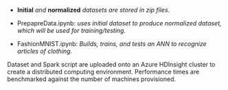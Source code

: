 - <b>Initial</b> <i>and</i> <b>normalized</b> <i>datasets are stored in zip files.</i>

- PrepapreData.ipynb: <i>uses initial dataset to produce normalized dataset, which will be used for training/testing.</i>

- FashionMNIST.ipynb: <i>Builds, trains, and tests an ANN to recognize articles of clothing.</i>

Dataset and Spark script are uploaded onto an Azure HDInsight cluster to create a distributed computing environment. Performance times are benchmarked against the number of machines provisioned. 
